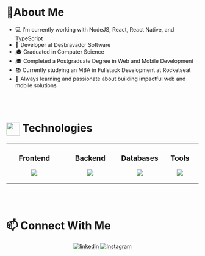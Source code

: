 <div style="margin-top:50px"></div>

# 📝About Me

- 💻 I’m currently working with NodeJS, React, React Native, and TypeScript
- 🚀 Developer at Desbravador Software
- 🎓 Graduated in Computer Science
- 🎓 Completed a Postgraduate Degree in Web and Mobile Development
- 📚 Currently studying an MBA in Fullstack Development at Rocketseat
- 🌱 Always learning and passionate about building impactful web and mobile solutions

<br/><br/>

# <img align="center" src="https://media2.giphy.com/media/QssGEmpkyEOhBCb7e1/giphy.gif?cid=ecf05e47a0n3gi1bfqntqmob8g9aid1oyj2wr3ds3mg700bl&rid=giphy.gif" width ="35"/> Technologies

<table align="center"><tr><td valign="top" width="30%">

### <div align="center"> Frontend </div>

<p align="center">
<img src="https://skillicons.dev/icons?i=js,ts,react,nextjs,redux,bootstrap&theme=dark&perline=3" />
</p>

</td><td valign="top" width="30%">

### <div align="center"> Backend </div>

<p align="center">
<img src="https://skillicons.dev/icons?i=nodejs,express,nestjs,prisma,jest,laravel&theme=dark&perline=3" />
</p>

</td><td valign="top" width="20%">

### <div align="center"> Databases </div>

<p align="center">
<img src="https://skillicons.dev/icons?i=postgres,firebase&theme=dark&perline=1" />
</p>

</td><td valign="top" width="20%">

### <div align="center"> Tools </div>

<p align="center">
<img src="https://skillicons.dev/icons?i=docker,vscode,androidstudio,postman&theme=dark&perline=2" />
</p>

</td></tr></table>
<br/><br/>

# 📫 Connect With Me

<div align="center">
<a href="https://www.linkedin.com/in/rodrigo-angelo-valentini-b8591058/" target="_blank">
  <img src="https://img.shields.io/badge/linkedin-%231E77B5.svg?&style=for-the-badge&logo=linkedin&logoColor=white" alt=linkedin style="margin-bottom: 5px;" />
</a>
<a href="https://www.instagram.com/rodrigoangelovalentini/" target="_blank">
  <img src="https://img.shields.io/badge/instagram-b200ed.svg?&style=for-the-badge&logo=instagram&logoColor=white" alt="Instagram" style="margin-bottom: 5px;" />
</a>

</a>
</div>  
<br/><br/>
